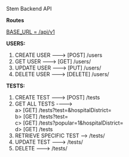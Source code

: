 Stem Backend API

<b>Routes</b>

<u>BASE_URL = /api/v1</u>

<b>USERS:</b>
1) CREATE USER ---> [POST] /users
2) GET USER ---> [GET] /users/<userUid>
3) UPDATE USER ---> [PUT] /users/<userUid>
4) DELETE USER ---> [DELETE] /users/<userUid>

<b>TESTS:</b>
1) CREATE TEST ---> [POST] /tests
2) GET ALL TESTS ---->
    <br>a> [GET] /tests?test=<testName>&hospitalDistrict=<cityName>
    <br>b> [GET] /tests?test=<testName>
    <br>c> [GET] /tests?popular=1&hospitalDistrict=<cityName>
    <br>d> [GET] /tests
3) RETRIEVE SPECIFIC TEST --> /tests/<testId>
4) UPDATE TEST ---> /tests/<testId>
5) DELETE ---> /tests/<testId>
